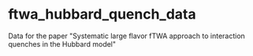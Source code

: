 # ftwa_hubbard_quench_data
Data for the paper "Systematic large flavor fTWA approach to interaction quenches in the Hubbard model"
